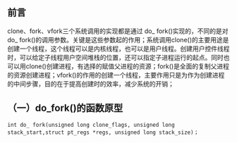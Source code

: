 ## 前言 ##
clone、fork、vfork三个系统调用的实现都是通过 do_ fork()实现的，不同的是对do_ fork()的调用参数。关键是这些参数起的作用；系统调用clone()的主要用途是创建一个线程，这个线程可以是内核线程，也可以是用户线程。创建用户控件线程时，可以给定子线程用户空间堆栈的位置，还可以指定子进程运行的起点。同时也可以用clone()创建进程，有选择的赋值父进程的资源；fork()是全面的复制父进程的资源创建进程；vfork()的作用的创建一个线程，主要作用只是为作为创建进程的中间步骤，目的在于提高创建时的效率，减少系统的开销；
## （一）do_fork()的函数原型 ##
    int do_ fork(unsigned long clone_flags, unsigned long stack_start,struct pt_regs *regs, unsigned long stack_size)；
    



